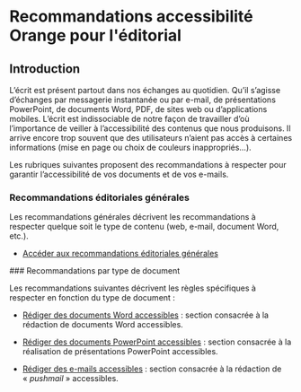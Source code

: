 # Recommandations accessibilité Orange pour l'éditorial

<script>$(document).ready(function () {
    setBreadcrumb([{"label":"Présentation"}]);
});</script>

## Introduction
L’écrit est présent partout dans nos échanges au quotidien. Qu’il s’agisse d’échanges par messagerie instantanée ou par e-mail, de présentations PowerPoint, de documents Word, PDF, de sites web ou d’applications mobiles. L’écrit est indissociable de notre façon de travailler d’où l’importance de veiller à l’accessibilité des contenus que nous produisons. Il arrive encore trop souvent que des utilisateurs n’aient pas accès à certaines informations (mise en page ou choix de couleurs inappropriés…).  

Les rubriques suivantes proposent des recommandations à respecter pour garantir l’accessibilité de vos documents et de vos e-mails. 

### Recommandations éditoriales générales
Les recommandations générales décrivent les recommandations à respecter quelque soit le type de contenu (web, e-mail, document Word, etc.).
<ul role="presentation">
<li><a href="./editorial.html">Accéder aux recommandations éditoriales générales</a></li>
</ul>
### Recommandations par type de document

Les recommandations suivantes décrivent les règles spécifiques à respecter en fonction du type de document&nbsp;:
- [Rédiger des documents Word accessibles](./word.html)&nbsp;: section consacrée à la rédaction de documents Word accessibles.

- [Rédiger des documents PowerPoint accessibles](./powerpoint.html)&nbsp;: section consacrée à la réalisation de présentations PowerPoint accessibles.

- [Rédiger des e-mails accessibles](./pushmail.html)&nbsp;: section consacrée à la rédaction de «&nbsp;<i lang="en">pushmail</i>&nbsp;» accessibles.

&nbsp;
<!--  This file is part of a11y-guidelines | Our vision of mobile & web accessibility guidelines and best practices, with valid/invalid examples.
 Copyright (C) 2016  Orange SA
 See the Creative Commons Legal Code Attribution-ShareAlike 3.0 Unported License for more details (LICENSE file). -->